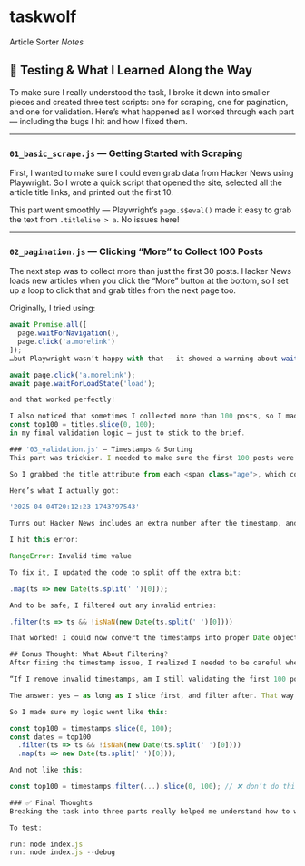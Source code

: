 # taskwolf
Article Sorter
*Notes*

## 🧪 Testing & What I Learned Along the Way

To make sure I really understood the task, I broke it down into smaller pieces and created three test scripts: one for scraping, one for pagination, and one for validation. Here’s what happened as I worked through each part — including the bugs I hit and how I fixed them.

---

### `01_basic_scrape.js` — Getting Started with Scraping

First, I wanted to make sure I could even grab data from Hacker News using Playwright. So I wrote a quick script that opened the site, selected all the article title links, and printed out the first 10.

This part went smoothly — Playwright’s `page.$$eval()` made it easy to grab the text from `.titleline > a`. No issues here!

---

### `02_pagination.js` — Clicking “More” to Collect 100 Posts

The next step was to collect more than just the first 30 posts. Hacker News loads new articles when you click the “More” button at the bottom, so I set up a loop to click that and grab titles from the next page too.

Originally, I tried using:
```js
await Promise.all([
  page.waitForNavigation(),
  page.click('a.morelink')
]);
…but Playwright wasn’t happy with that — it showed a warning about waitForNavigation() being unreliable in some cases. So I swapped it out for:

await page.click('a.morelink');
await page.waitForLoadState('load');

and that worked perfectly!

I also noticed that sometimes I collected more than 100 posts, so I made sure to only use:
const top100 = titles.slice(0, 100);
in my final validation logic — just to stick to the brief.

### '03_validation.js' — Timestamps & Sorting
This part was trickier. I needed to make sure the first 100 posts were sorted from newest to oldest — based on their timestamp.

So I grabbed the title attribute from each <span class="age">, which contains the full ISO timestamp. Or so I thought.

Here’s what I actually got:

'2025-04-04T20:12:23 1743797543'

Turns out Hacker News includes an extra number after the timestamp, and that was breaking JavaScript’s Date() parser.

I hit this error:

RangeError: Invalid time value

To fix it, I updated the code to split off the extra bit:

.map(ts => new Date(ts.split(' ')[0]));

And to be safe, I filtered out any invalid entries:

.filter(ts => ts && !isNaN(new Date(ts.split(' ')[0])))

That worked! I could now convert the timestamps into proper Date objects and check that the list was in descending order.

## Bonus Thought: What About Filtering?
After fixing the timestamp issue, I realized I needed to be careful when I filtered. I asked myself:

“If I remove invalid timestamps, am I still validating the first 100 posts, like the task requires?”

The answer: yes — as long as I slice first, and filter after. That way I’m only removing bad data from the first 100, not skipping over posts entirely.

So I made sure my logic went like this:

const top100 = timestamps.slice(0, 100);
const dates = top100
  .filter(ts => ts && !isNaN(new Date(ts.split(' ')[0])))
  .map(ts => new Date(ts.split(' ')[0]));

And not like this:

const top100 = timestamps.filter(...).slice(0, 100); // ❌ don’t do this

### ✅ Final Thoughts
Breaking the task into three parts really helped me understand how to work with Playwright. I learned how to navigate pages, deal with pagination, clean up weird timestamp formats, and write solid validation logic. Each script builds on the last, and the final version (index.js) brings it all together into one polished solution.

To test:

run: node index.js
run: node index.js --debug